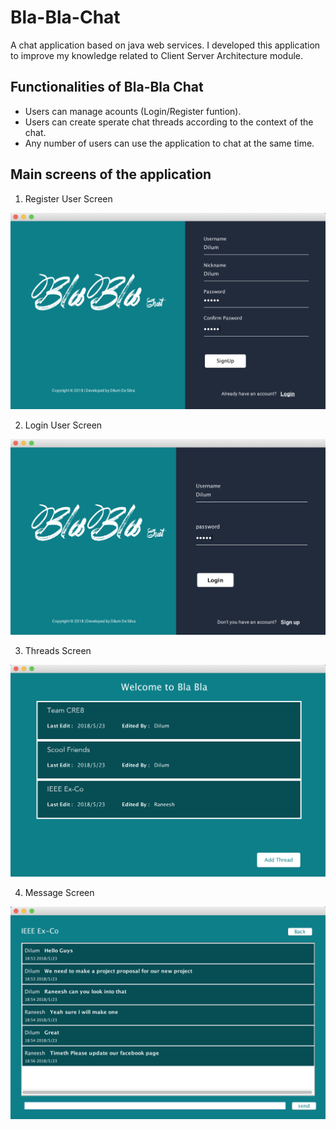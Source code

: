 # Bla-Bla-Chat
A chat application based on java web services. I developed this application to improve my knowledge related to Client Server Architecture module.

## Functionalities of Bla-Bla Chat

* Users can manage acounts (Login/Register funtion).
* Users can create sperate chat threads according to the context of the chat.
* Any number of users can use the application to chat at the same time.


## Main screens of the application 

1. Register User Screen

![RegisterUserScree](Resources/RegisterUser_Screen.png)

2. Login User Screen

![LoginUserScreen](Resources/LoginUser_Screen.png)

3. Threads Screen

![ThreadsScreen](Resources/Threads_Screen.png)

4. Message Screen

![MessageScreen](Resources/Msg_Screen.png)
